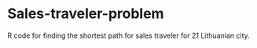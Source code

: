 # Sales-traveler-problem
R code for finding the shortest path for sales traveler for 21 Lithuanian city.
